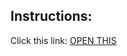 ## Instructions:

Click this link: [OPEN THIS](https://angieolonan03.github.io/Interactive-Birthday-Cake/index.html)
